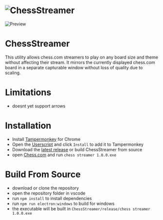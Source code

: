 # ![ChessStreamer](https://raw.github.com/SmallFont/ChessStreamer/master/doc/logo.png)
![Preview](https://raw.github.com/SmallFont/ChessStreamer/master/doc/preview.gif)

# ChessStreamer
This utility allows chess.com streamers to play on any board size and theme without affecting their stream.
It mirrors the currently displayed chess.com board in a separate capturable window without loss of quality due to scaling.

# Limitations
- doesnt yet support arrows

# Installation
- Install [Tampermonkey](https://chrome.google.com/webstore/detail/tampermonkey/dhdgffkkebhmkfjojejmpbldmpobfkfo?hl=en) for Chrome 
- Open the [Userscript](https://github.com/SmallFont/ChessStreamer/raw/master/chessStreamer.user.js) and click `Install` to add it to Tampermonkey
- Download the [latest release](https://github.com/SmallFont/ChessStreamer/releases/download/v1.0.0/chess.streamer.1.0.0.exe) or build ChessStreamer from source
- open [Chess.com](https://chess.com/live) and run `chess streamer 1.0.0.exe` 

# Build From Source
- download or clone the repository
- open the repository folder in vscode 
- run `npm install` to install dependencies
- run `npm run electron:windows` to build for windows 
- the executable will be built in `ChessStreamer/release/chess streamer 1.0.0.exe`